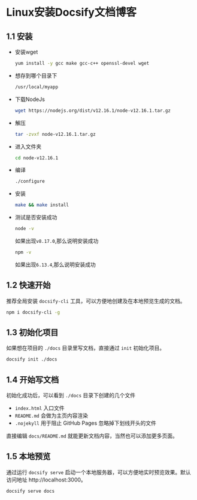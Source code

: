 # Linux安装Docsify文档博客

## 1.1 安装

+ 安装wget

  ```bash
  yum install -y gcc make gcc-c++ openssl-devel wget
  ```

+ 想存到哪个目录下

  ```bash
  /usr/local/myapp
  ```

+ 下载NodeJs

  ```bash
  wget https://nodejs.org/dist/v12.16.1/node-v12.16.1.tar.gz
  ```

+ 解压

  ```bash
  tar -zvxf node-v12.16.1.tar.gz
  ```

+ 进入文件夹

  ```bash
  cd node-v12.16.1
  ```

+ 编译

  ```bash
  ./configure
  ```

+ 安装

  ```bash
  make && make install
  ```

+ 测试是否安装成功

  ```bash
  node -v
  ```

  如果出现`v8.17.0`,那么说明安装成功

  ```bash
  npm -v
  ```

  如果出现`6.13.4`,那么说明安装成功

## 1.2 快速开始

推荐全局安装 `docsify-cli` 工具，可以方便地创建及在本地预览生成的文档。

```bash
npm i docsify-cli -g
```

## 1.3 初始化项目

如果想在项目的 `./docs` 目录里写文档，直接通过 `init` 初始化项目。

```bash
docsify init ./docs
```

## 1.4 开始写文档

初始化成功后，可以看到 `./docs` 目录下创建的几个文件

- `index.html` 入口文件
- `README.md` 会做为主页内容渲染
- `.nojekyll` 用于阻止 GitHub Pages 忽略掉下划线开头的文件

直接编辑 `docs/README.md` 就能更新文档内容，当然也可以添加更多页面。

## 1.5 本地预览

通过运行 `docsify serve` 启动一个本地服务器，可以方便地实时预览效果。默认访问地址 http://localhost:3000。

```bash
docsify serve docs
```